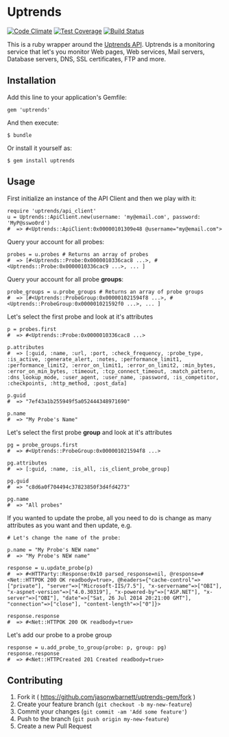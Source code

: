 # Uptrends

[![Code Climate](https://codeclimate.com/github/jasonwbarnett/uptrends-gem/badges/gpa.svg)](https://codeclimate.com/github/jasonwbarnett/uptrends-gem) [![Test Coverage](https://codeclimate.com/github/jasonwbarnett/uptrends-gem/badges/coverage.svg)](https://codeclimate.com/github/jasonwbarnett/uptrends-gem) [![Build Status](https://travis-ci.org/jasonwbarnett/uptrends-gem.svg?branch=master)](https://travis-ci.org/jasonwbarnett/uptrends-gem)

This is a ruby wrapper around the [Uptrends API][2]. Uptrends is a monitoring service that let's you monitor Web pages, Web services, Mail servers, Database servers, DNS, SSL certificates, FTP and more.

## Installation

Add this line to your application's Gemfile:

    gem 'uptrends'

And then execute:

    $ bundle

Or install it yourself as:

    $ gem install uptrends

## Usage

First initialize an instance of the API Client and then we play with it:

    require 'uptrends/api_client'
    u = Uptrends::ApiClient.new(username: 'my@email.com', password: 'MyP@sswo0rd')
    #  => #<Uptrends::ApiClient:0x00000101309e48 @username="my@email.com">

Query your account for all probes:

    probes = u.probes # Returns an array of probes
    #  => [#<Uptrends::Probe:0x0000010336cac8 ...>, #<Uptrends::Probe:0x0000010336cac9 ...>, ... ]

Query your account for all probe __groups__:

    probe_groups = u.probe_groups # Returns an array of probe groups
    #  => [#<Uptrends::ProbeGroup:0x000001021594f8 ...>, #<Uptrends::ProbeGroup:0x000001021592f0 ...>, ... ]

Let's select the first probe and look at it's attributes

    p = probes.first
    #  => #<Uptrends::Probe:0x0000010336cac8 ...>

    p.attributes
    #  => [:guid, :name, :url, :port, :check_frequency, :probe_type, :is_active, :generate_alert, :notes, :performance_limit1, :performance_limit2, :error_on_limit1, :error_on_limit2, :min_bytes, :error_on_min_bytes, :timeout, :tcp_connect_timeout, :match_pattern, :dns_lookup_mode, :user_agent, :user_name, :password, :is_competitor, :checkpoints, :http_method, :post_data]

    p.guid
    #  => "7ef43a1b255949f5a052444348971690"

    p.name
    #  => "My Probe's Name"

Let's select the first probe __group__ and look at it's attributes

    pg = probe_groups.first
    #  => #<Uptrends::ProbeGroup:0x000001021594f8 ...>

    pg.attributes
    #  => [:guid, :name, :is_all, :is_client_probe_group]

    pg.guid
    #  => "c8d6a0f704494c37823850f3d4fd4273"

    pg.name
    #  => "All probes"

If you wanted to update the probe, all you need to do is change as many attributes as you want and then update, e.g.

    # Let's change the name of the probe:

    p.name = "My Probe's NEW name"
    #  => "My Probe's NEW name"

    response = u.update_probe(p)
    #  => #<HTTParty::Response:0x10 parsed_response=nil, @response=#<Net::HTTPOK 200 OK readbody=true>, @headers={"cache-control"=>["private"], "server"=>["Microsoft-IIS/7.5"], "x-servername"=>["OBI"], "x-aspnet-version"=>["4.0.30319"], "x-powered-by"=>["ASP.NET"], "x-server"=>["OBI"], "date"=>["Sat, 26 Jul 2014 20:21:00 GMT"], "connection"=>["close"], "content-length"=>["0"]}>

    response.response
    #  => #<Net::HTTPOK 200 OK readbody=true>

Let's add our probe to a probe group

    response = u.add_probe_to_group(probe: p, group: pg)
    response.response
    #  => #<Net::HTTPCreated 201 Created readbody=true>

## Contributing

1. Fork it ( https://github.com/jasonwbarnett/uptrends-gem/fork )
2. Create your feature branch (`git checkout -b my-new-feature`)
3. Commit your changes (`git commit -am 'Add some feature'`)
4. Push to the branch (`git push origin my-new-feature`)
5. Create a new Pull Request


[1]: https://uptrends.com/
[2]: http://www.uptrends.com/en/support/api
